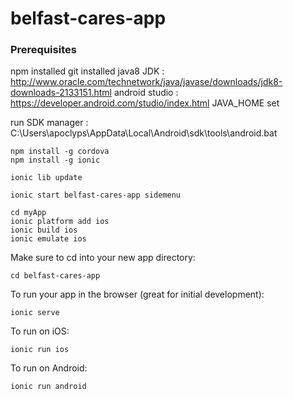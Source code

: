 # belfast-cares-app

### Prerequisites

npm installed
git installed
java8 JDK : http://www.oracle.com/technetwork/java/javase/downloads/jdk8-downloads-2133151.html
android studio : https://developer.android.com/studio/index.html
JAVA_HOME set

run SDK manager : C:\Users\apoclyps\AppData\Local\Android\sdk\tools\android.bat

```
npm install -g cordova
npm install -g ionic

ionic lib update

ionic start belfast-cares-app sidemenu

cd myApp
ionic platform add ios
ionic build ios
ionic emulate ios
```

Make sure to cd into your new app directory:
```
cd belfast-cares-app
```

To run your app in the browser (great for initial development):
```
ionic serve
```

To run on iOS:
```
ionic run ios
```

To run on Android:
```
ionic run android
```
